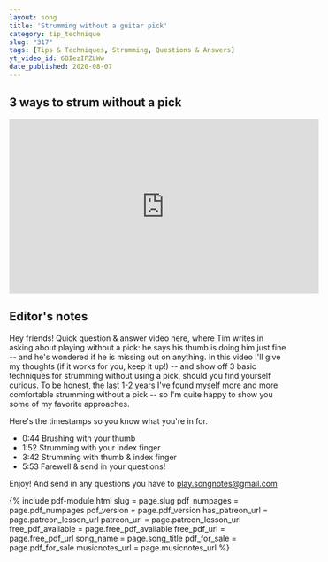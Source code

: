 ```yaml
---
layout: song
title: 'Strumming without a guitar pick'
category: tip_technique
slug: "317"
tags: [Tips & Techniques, Strumming, Questions & Answers]
yt_video_id: 6BIezIPZLWw
date_published: 2020-08-07
---
```


<!-- patreon_lesson_available: true
patreon_lesson_url: https://www.patreon.com/posts/35077534 -->

## 3 ways to strum without a pick

 <iframe width="560" height="315" src="https://www.youtube.com/embed/6BIezIPZLWw" frameborder="0" allow="accelerometer; autoplay; encrypted-media; gyroscope; picture-in-picture" allowfullscreen></iframe>

## Editor's notes

Hey friends! Quick question & answer video here, where Tim writes in asking about playing without a pick: he says his thumb is doing him just fine -- and he's wondered if he is missing out on anything. In this video I'll give my thoughts (if it works for you, keep it up!) -- and show off 3 basic techniques for strumming without using a pick, should you find yourself curious. To be honest, the last 1-2 years I've found myself more and more comfortable strumming without a pick -- so I'm quite happy to show you some of my favorite approaches.

Here's the timestamps so you know what you're in for.

- 0:44 Brushing with your thumb
- 1:52 Strumming with your index finger
- 3:42 Strumming with thumb & index finger	 
- 5:53 Farewell & send in your questions!

Enjoy! And send in any questions you have to play.songnotes@gmail.com

{% include pdf-module.html slug = page.slug pdf_numpages = page.pdf_numpages pdf_version = page.pdf_version has_patreon_url = page.patreon_lesson_url patreon_url = page.patreon_lesson_url free_pdf_available = page.free_pdf_available free_pdf_url = page.free_pdf_url song_name = page.song_title pdf_for_sale = page.pdf_for_sale musicnotes_url = page.musicnotes_url %}
